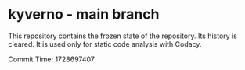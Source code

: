 # kyverno - main branch

This repository contains the frozen state of the repository.
Its history is cleared. It is used only for static code
analysis with Codacy.

Commit Time: 1728697407